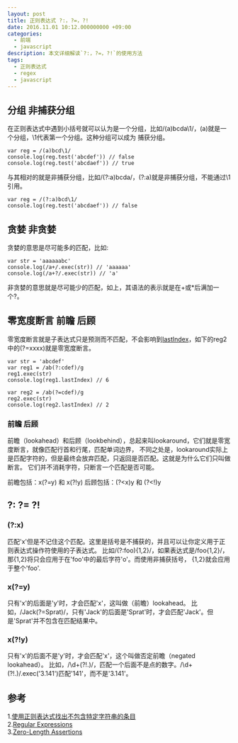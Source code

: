 ```yaml
---
layout: post
title: 正则表达式 ?:，?=，?!
date: 2016.11.01 10:12.000000000 +09:00
categories: 
  - 前端
  - javascript 
description: 本文详细解读`?:，?=，?!`的使用方法
tags: 
  - 正则表达式
  - regex
  - javascript
---
```


## 分组 非捕获分组

在正则表达式中遇到小括号就可以认为是一个分组，比如/(a)bcda\1/，(a)就是一个分组，\1代表第一个分组。这种分组可以成为
捕获分组。

```
var reg = /(a)bcd\1/
console.log(reg.test('abcdef')) // false
console.log(reg.test('abcdaef')) // true
```

与其相对的就是非捕获分组，比如/(?:a)bcda/，(?:a)就是非捕获分组，不能通过\1引用。

```
var reg = /(?:a)bcd\1/
console.log(reg.test('abcdaef')) // false
```

## 贪婪 非贪婪

贪婪的意思是尽可能多的匹配，比如:

```
var str = 'aaaaaabc'
console.log(/a+/.exec(str)) // 'aaaaaa'
console.log(/a+?/.exec(str)) // 'a'
```
非贪婪的意思就是尽可能少的匹配，如上，其语法的表示就是在+或*后满加一个?。

## 零宽度断言 前瞻 后顾

零宽度断言就是子表达式只是预测而不匹配，不会影响到[lastIndex][1]，如下的reg2中的(?=xxxx)就是零宽度断言。

```
var str = 'abcdef'
var reg1 = /ab(?:cdef)/g
reg1.exec(str)
console.log(reg1.lastIndex) // 6

var reg2 = /ab(?=cdef)/g
reg2.exec(str)
console.log(reg2.lastIndex) // 2
```

### 前瞻 后顾

前瞻（lookahead）和后顾（lookbehind），总起来叫lookaround，它们就是零宽度断言，就像匹配行首和行尾，匹配单词边界，
不同之处是，lookaround实际上是匹配字符的，但是最终会放弃匹配，只返回是否匹配。这就是为什么它们只叫做断言。
它们并不消耗字符，只断言一个匹配是否可能。

前瞻包括：x(?=y) 和 x(?!y)
后顾包括：(?<x)y 和 (?<!)y

## ?: ?= ?!

### (?:x)

匹配'x'但是不记住这个匹配。这里是括号是不捕获的，并且可以让你定义用于正则表达式操作符使用的子表达式。
比如/(?:foo){1,2}/，如果表达式是/foo{1,2}/，那{1,2}将只会应用于在'foo'中的最后字符'o'。而使用非捕获括号，
{1,2}就会应用于整个'foo'.

### x(?=y)

只有'x'的后面是'y'时，才会匹配'x'，这叫做（前瞻）lookahead。
比如，/Jack(?=Sprat)/，只有'Jack'的后面是'Sprat'时，才会匹配'Jack'。但是'Sprat'并不包含在匹配结果中。

### x(?!y)

只有'x'的后面不是'y'时，才会匹配'x'，这个叫做否定前瞻（negated lookahead）。
比如，/\d+(?!\.)/，匹配一个后面不是点的数字。/\d+(?!\.)/.exec('3.141')匹配'141'，而不是'3.141'。

## 参考

1.[使用正则表达式找出不包含特定字符串的条目](http://www.imkevinyang.com/2009/08/%E4%BD%BF%E7%94%A8%E6%AD%A3%E5%88%99%E8%A1%A8%E8%BE%BE%E5%BC%8F%E6%89%BE%E5%87%BA%E4%B8%8D%E5%8C%85%E5%90%AB%E7%89%B9%E5%AE%9A%E5%AD%97%E7%AC%A6%E4%B8%B2%E7%9A%84%E6%9D%A1%E7%9B%AE.html) <br/>
2.[Regular Expressions](https://developer.mozilla.org/en/docs/Web/JavaScript/Guide/Regular_Expressions)<br/>
3.[Zero-Length Assertions](http://www.regular-expressions.info/lookaround.html)

[1]: https://developer.mozilla.org/en-US/docs/Web/JavaScript/Reference/Global_Objects/RegExp/lastIndex "正则表达式之lastIndex"


